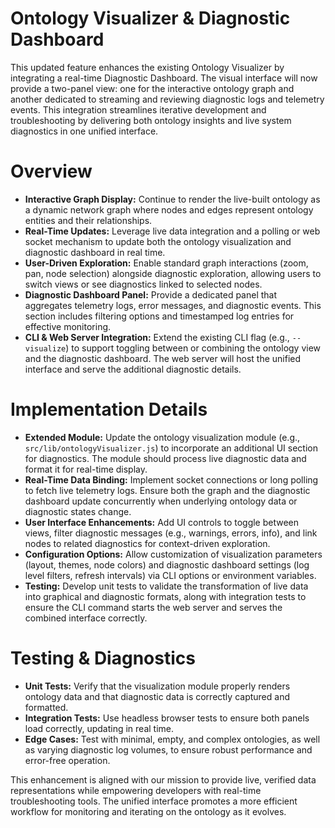 # Ontology Visualizer & Diagnostic Dashboard

This updated feature enhances the existing Ontology Visualizer by integrating a real-time Diagnostic Dashboard. The visual interface will now provide a two-panel view: one for the interactive ontology graph and another dedicated to streaming and reviewing diagnostic logs and telemetry events. This integration streamlines iterative development and troubleshooting by delivering both ontology insights and live system diagnostics in one unified interface.

# Overview

- **Interactive Graph Display:** Continue to render the live-built ontology as a dynamic network graph where nodes and edges represent ontology entities and their relationships.
- **Real-Time Updates:** Leverage live data integration and a polling or web socket mechanism to update both the ontology visualization and diagnostic dashboard in real time.
- **User-Driven Exploration:** Enable standard graph interactions (zoom, pan, node selection) alongside diagnostic exploration, allowing users to switch views or see diagnostics linked to selected nodes.
- **Diagnostic Dashboard Panel:** Provide a dedicated panel that aggregates telemetry logs, error messages, and diagnostic events. This section includes filtering options and timestamped log entries for effective monitoring.
- **CLI & Web Server Integration:** Extend the existing CLI flag (e.g., `--visualize`) to support toggling between or combining the ontology view and the diagnostic dashboard. The web server will host the unified interface and serve the additional diagnostic details.

# Implementation Details

- **Extended Module:** Update the ontology visualization module (e.g., `src/lib/ontologyVisualizer.js`) to incorporate an additional UI section for diagnostics. The module should process live diagnostic data and format it for real-time display.
- **Real-Time Data Binding:** Implement socket connections or long polling to fetch live telemetry logs. Ensure both the graph and the diagnostic dashboard update concurrently when underlying ontology data or diagnostic states change.
- **User Interface Enhancements:** Add UI controls to toggle between views, filter diagnostic messages (e.g., warnings, errors, info), and link nodes to related diagnostics for context-driven exploration.
- **Configuration Options:** Allow customization of visualization parameters (layout, themes, node colors) and diagnostic dashboard settings (log level filters, refresh intervals) via CLI options or environment variables.
- **Testing:** Develop unit tests to validate the transformation of live data into graphical and diagnostic formats, along with integration tests to ensure the CLI command starts the web server and serves the combined interface correctly.

# Testing & Diagnostics

- **Unit Tests:** Verify that the visualization module properly renders ontology data and that diagnostic data is correctly captured and formatted.
- **Integration Tests:** Use headless browser tests to ensure both panels load correctly, updating in real time.
- **Edge Cases:** Test with minimal, empty, and complex ontologies, as well as varying diagnostic log volumes, to ensure robust performance and error-free operation.

This enhancement is aligned with our mission to provide live, verified data representations while empowering developers with real-time troubleshooting tools. The unified interface promotes a more efficient workflow for monitoring and iterating on the ontology as it evolves.

